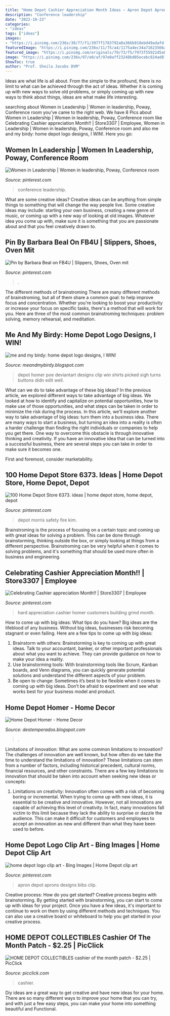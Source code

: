 ```yaml
---
title: "Home Depot Cashier Appreciation Month Ideas ~ Apron Depot Aprons Designs Bibs Clip"
description: "Conference leadership"
date: "2022-10-23"
categories:
- "ideas"
tags: ["ideas"]
images:
- "https://i.pinimg.com/236x/39/77/f1/3977f1783792a0a366b910ebd49adafd--apron.jpg?b=t"
featuredImage: "https://i.pinimg.com/236x/11/75/a4/1175a4ec34a71623566a8681f230c056--fire-safety-morris.jpg"
featured_image: "https://i.pinimg.com/originals/79/73/f5/7973f55922d5ab85752e82bad6418093.jpg"
image: "https://i.pinimg.com/236x/97/e0/af/97e0aff23248bd05ecebc824ad81661b--hard-at-work-the-hard.jpg?nii=t"
ShowToc: true
author: "Prof. Sheila Jacobs DVM"
---
```



Ideas are what life is all about. From the simple to the profound, there is no limit to what can be achieved through the act of ideas. Whether it is coming up with new ways to solve old problems, or simply coming up with new ways to think about things, ideas are what make life interesting.

	

		
searching about Women in Leadership | Women in leadership, Poway, Conference room you've came to the right web. We have 8 Pics about Women in Leadership | Women in leadership, Poway, Conference room like Celebrating Cashier appreciation Month!! | Store3307 | Employee, Women in Leadership | Women in leadership, Poway, Conference room and also me and my birdy: home depot logo designs, I WIN!. Here you go:
		
    
## Women In Leadership | Women In Leadership, Poway, Conference Room

<img loading=lazy src="https://i.pinimg.com/originals/79/73/f5/7973f55922d5ab85752e82bad6418093.jpg" onerror="this.onerror=null;this.src='https://tse4.mm.bing.net/th?id=OIP.650coBrevdBeGnP_NFt1SAHaFj&amp;pid=15.1';" alt="Women in Leadership | Women in leadership, Poway, Conference room">

_Source: pinterest.com_

>conference leadership. 

	

What are some creative ideas?
Creative ideas can be anything from simple things to something that will change the way people live. Some creative ideas may include: starting your own business, creating a new genre of music, or coming up with a new way of looking at old images. Whatever idea you come up with, make sure it is something that you are passionate about and that you feel creatively drawn to.

    
## Pin By Barbara Beal On FB4U | Slippers, Shoes, Oven Mit

<img loading=lazy src="https://i.pinimg.com/736x/76/51/1f/76511f447f62d2a2b264fd6d3ec58053.jpg" onerror="this.onerror=null;this.src='https://tse3.mm.bing.net/th?id=OIP.ctypGIKBIc4970M3XVdeVAHaFj&amp;pid=15.1';" alt="Pin by Barbara Beal on FB4U | Slippers, Shoes, Oven mit">

_Source: pinterest.com_

>. 

	

The different methods of brainstroming
There are many different methods of brainstroming, but all of them share a common goal: to help improve focus and concentration. Whether you're looking to boost your productivity or increase your focus on specific tasks, there's a method that will work for you. Here are three of the most common brainstroming techniques: problem solving, memory rehearsal, and meditation.

    
## Me And My Birdy: Home Depot Logo Designs, I WIN!

<img loading=lazy src="http://1.bp.blogspot.com/-Fte5GjW6eoc/TjbYnluPVbI/AAAAAAAAAEY/olm-D42GZMU/s1600/homerdepoefinal.png" onerror="this.onerror=null;this.src='https://tse2.mm.bing.net/th?id=OIP.-FOWs34wvIw5dRFlpX4ocwHaHa&amp;pid=15.1';" alt="me and my birdy: home depot logo designs, I WIN!">

_Source: meandmybirdy.blogspot.com_

>depot homer poe deviantart designs clip win shirts picked sigh turns buttons didn edit well. 

	

What can we do to take advantage of these big ideas?
In the previous article, we explored different ways to take advantage of big ideas. We looked at how to identify and capitalize on potential opportunities, how to make use of those opportunities, and what steps can be taken in order to minimize the risk during the process. In this article, we'll explore another way to take advantage of big ideas: turn them into a business idea.
There are many ways to start a business, but turning an idea into a reality is often a harder challenge than finding the right individuals or companies to help you get there. One way to overcome this obstacle is through innovative thinking and creativity. If you have an innovative idea that can be turned into a successful business, there are several steps you can take in order to make sure it becomes one. 

First and foremost, consider marketability.

    
## 100 Home Depot Store 6373. Ideas | Home Depot Store, Home Depot, Depot

<img loading=lazy src="https://i.pinimg.com/236x/11/75/a4/1175a4ec34a71623566a8681f230c056--fire-safety-morris.jpg" onerror="this.onerror=null;this.src='https://tse4.mm.bing.net/th?id=OIP.Ueznon_e0DSR-VdnxKIySwHaJ2&amp;pid=15.1';" alt="100 Home Depot Store 6373. ideas | home depot store, home depot, depot">

_Source: pinterest.com_

>depot morris safety fire kim. 

	

Brainstroming is the process of focusing on a certain topic and coming up with great ideas for solving a problem. This can be done through brainstorming, thinking outside the box, or simply looking at things from a different perspective. Brainstroming can be very helpful when it comes to solving problems, and it's something that should be used more often in business and engineering.

    
## Celebrating Cashier Appreciation Month!! | Store3307 | Employee

<img loading=lazy src="https://i.pinimg.com/236x/97/e0/af/97e0aff23248bd05ecebc824ad81661b--hard-at-work-the-hard.jpg?nii=t" onerror="this.onerror=null;this.src='https://tse3.mm.bing.net/th?id=OIP.Knxt9N-BAuXF7DLdAhp3vgAAAA&amp;pid=15.1';" alt="Celebrating Cashier appreciation Month!! | Store3307 | Employee">

_Source: pinterest.com_

>hard appreciation cashier homer customers building grind month. 

	

How to come up with big ideas: What tips do you have?
Big ideas are the lifeblood of any business. Without big ideas, businesses risk becoming stagnant or even failing. Here are a few tips to come up with big ideas: 
1. Brainstorm with others: Brainstorming is key to coming up with great ideas. Talk to your accountant, banker, or other important professionals about what you want to achieve. They can provide guidance on how to make your idea a reality. 
2. Use brainstorming tools: With brainstorming tools like Scrum, Kanban boards, and Venn diagrams, you can quickly generate potential solutions and understand the different aspects of your problem. 
3. Be open to change: Sometimes it’s best to be flexible when it comes to coming up with big ideas. Don’t be afraid to experiment and see what works best for your business model and product.

    
## Home Depot Homer - Home Decor

<img loading=lazy src="http://clipart-library.com/data_images/344378.jpg" onerror="this.onerror=null;this.src='https://tse1.mm.bing.net/th?id=OIP.f-QlbsDztrf77jw2zKoZogHaGo&amp;pid=15.1';" alt="Home Depot Homer - Home Decor">

_Source: destemperados.blogspot.com_

>. 

	

Limitations of innovation: What are some common limitations to innovation?
The challenges of innovation are well known, but how often do we take the time to understand the limitations of innovation? These limitations can stem from a number of factors, including historical precedent, cultural norms, financial resources, and other constraints.
There are a few key limitations to innovation that should be taken into account when seeking new ideas or concepts:

1. Limitations on creativity: Innovation often comes with a risk of becoming boring or incremental. When trying to come up with new ideas, it is essential to be creative and innovative. However, not all innovations are capable of achieving this level of creativity. In fact, many innovations fall victim to this limit because they lack the ability to surprise or dazzle the audience. This can make it difficult for customers and employees to accept an innovation as new and different than what they have been used to before.


    
## Home Depot Logo Clip Art - Bing Images | Home Depot Clip Art

<img loading=lazy src="https://i.pinimg.com/236x/39/77/f1/3977f1783792a0a366b910ebd49adafd--apron.jpg?b=t" onerror="this.onerror=null;this.src='https://tse3.mm.bing.net/th?id=OIP.hC20C0dCVvsSYnnNVctqBQAAAA&amp;pid=15.1';" alt="home depot logo clip art - Bing Images | Home Depot clip art">

_Source: pinterest.com_

>apron depot aprons designs bibs clip. 

	

Creative process: How do you get started?
Creative process begins with brainstorming. By getting started with brainstorming, you can start to come up with ideas for your project. Once you have a few ideas, it's important to continue to work on them by using different methods and techniques. You can also use a creative board or whiteboard to help you get started in your creative process.

    
## HOME DEPOT COLLECTIBLES Cashier Of The Month Patch - $2.25 | PicClick

<img loading=lazy src="https://www.picclickimg.com/d/l400/pict/292763782214_/Home-Depot-Dedicated-Pro-Cashier-Patch.jpg" onerror="this.onerror=null;this.src='https://tse2.mm.bing.net/th?id=OIP.6XgxGif-8KtAxtNFX1PlSAAAAA&amp;pid=15.1';" alt="HOME DEPOT COLLECTIBLES cashier of the month patch - $2.25 | PicClick">

_Source: picclick.com_

>cashier. 

	

Diy ideas are a great way to get creative and have new ideas for your home. There are so many different ways to improve your home that you can try, and with just a few easy steps, you can make your home into something beautiful and Functional.

